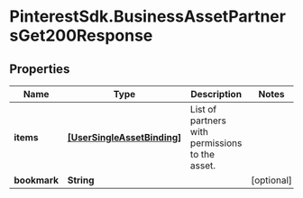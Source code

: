 # PinterestSdk.BusinessAssetPartnersGet200Response

## Properties

Name | Type | Description | Notes
------------ | ------------- | ------------- | -------------
**items** | [**[UserSingleAssetBinding]**](UserSingleAssetBinding.md) | List of partners with permissions to the asset. | 
**bookmark** | **String** |  | [optional] 


